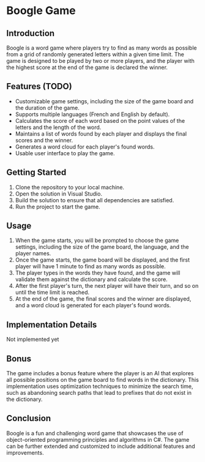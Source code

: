 # Boogle Game

## Introduction
Boogle is a word game where players try to find as many words as possible from a grid of randomly generated letters within a given time limit. The game is designed to be played by two or more players, and the player with the highest score at the end of the game is declared the winner.

## Features (TODO)
- Customizable game settings, including the size of the game board and the duration of the game.
- Supports multiple languages (French and English by default).
- Calculates the score of each word based on the point values of the letters and the length of the word.
- Maintains a list of words found by each player and displays the final scores and the winner.
- Generates a word cloud for each player's found words.
- Usable user interface to play the game.

## Getting Started
1. Clone the repository to your local machine.
2. Open the solution in Visual Studio.
3. Build the solution to ensure that all dependencies are satisfied.
4. Run the project to start the game.

## Usage
1. When the game starts, you will be prompted to choose the game settings, including the size of the game board, the language, and the player names.
2. Once the game starts, the game board will be displayed, and the first player will have 1 minute to find as many words as possible.
3. The player types in the words they have found, and the game will validate them against the dictionary and calculate the score.
4. After the first player's turn, the next player will have their turn, and so on until the time limit is reached.
5. At the end of the game, the final scores and the winner are displayed, and a word cloud is generated for each player's found words.

## Implementation Details
Not implemented yet

## Bonus
The game includes a bonus feature where the player is an AI that explores all possible positions on the game board to find words in the dictionary. This implementation uses optimization techniques to minimize the search time, such as abandoning search paths that lead to prefixes that do not exist in the dictionary.

## Conclusion
Boogle is a fun and challenging word game that showcases the use of object-oriented programming principles and algorithms in C#. The game can be further extended and customized to include additional features and improvements.
